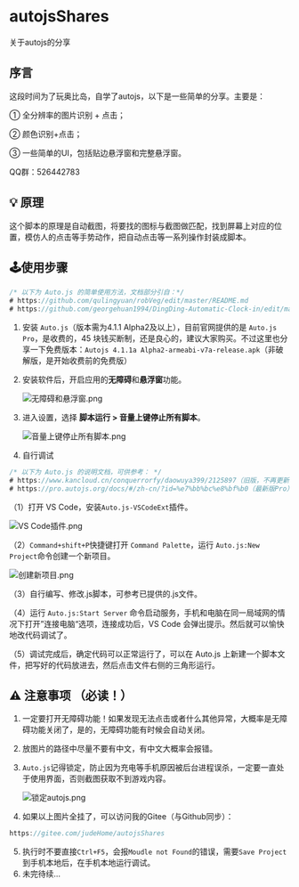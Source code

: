# autojsShares
关于autojs的分享



## 序言

这段时间为了玩奥比岛，自学了autojs，以下是一些简单的分享。主要是：

① 全分辨率的图片识别 + 点击；

② 颜色识别+点击；

③ 一些简单的UI，包括贴边悬浮窗和完整悬浮窗。

QQ群：526442783



## 💡 原理

这个脚本的原理是自动截图，将要找的图标与截图做匹配，找到屏幕上对应的位置，模仿人的点击等手势动作，把自动点击等一系列操作封装成脚本。



## 🕹️使用步骤

```js
/* 以下为 Auto.js 的简单使用方法，文档部分引自：*/
# https://github.com/qulingyuan/robVeg/edit/master/README.md
# https://github.com/georgehuan1994/DingDing-Automatic-Clock-in/edit/master/README.md
```


1. 安装 `Auto.js`（版本需为4.1.1 Alpha2及以上），目前官网提供的是 `Auto.js Pro`，是收费的，45 块钱买断制，还是良心的，建议大家购买。不过这里也分享一下免费版本：`Autojs 4.1.1a Alpha2-armeabi-v7a-release.apk`（非破解版，是开始收费前的免费版）

2. 安装软件后，开启应用的**无障碍**和**悬浮窗**功能。

   ![无障碍和悬浮窗.png](https://gitee.com/judeHome/autojsShares/raw/main/README/Step2.png)

3. 进入设置，选择 **脚本运行 > 音量上键停止所有脚本**。

   ![音量上键停止所有脚本.png](https://gitee.com/judeHome/autojsShares/raw/main/README/Step3.png)

4. 自行调试

```js
/* 以下为 Auto.js 的说明文档，可供参考： */
# https://www.kancloud.cn/conquerrorfy/daowuya399/2125897（旧版，不再更新）
# https://pro.autojs.org/docs/#/zh-cn/?id=%e7%bb%bc%e8%bf%b0（最新版Pro）
```

（1）打开 VS Code，安装`Auto.js-VSCodeExt`插件。

![VS Code插件.png](https://gitee.com/judeHome/autojsShares/raw/main/README/Step4(1).png)

（2）`Command+shift+P`快捷键打开 `Command Palette`，运行 `Auto.js:New Project`命令创建一个新项目。

![创建新项目.png](https://gitee.com/judeHome/autojsShares/raw/main/README/Step4(2).png)

（3）自行编写、修改.js脚本，可参考已提供的.js文件。

（4）运行 `Auto.js:Start Server` 命令启动服务，手机和电脑在同一局域网的情况下打开”连接电脑“选项，连接成功后，VS Code 会弹出提示。然后就可以愉快地改代码调试了。

（5）调试完成后，确定代码可以正常运行了，可以在 Auto.js 上新建一个脚本文件，把写好的代码放进去，然后点击文件右侧的三角形运行。



## ⚠️ 注意事项 （必读！）

1. 一定要打开无障碍功能！如果发现无法点击或者什么其他异常，大概率是无障碍功能关闭了，是的，无障碍功能有时候会自动关闭。

2. 放图片的路径中尽量不要有中文，有中文大概率会报错。

3. `Auto.js`记得锁定，防止因为充电等手机原因被后台进程误杀，一定要一直处于使用界面，否则截图获取不到游戏内容。

   ![锁定autojs.png](https://gitee.com/judeHome/autojsShares/raw/main/README/Warning(3).png)

4. 如果以上图片全挂了，可以访问我的Gitee（与Github同步）：

```js
https://gitee.com/judeHome/autojsShares
```

5. 执行时不要直接`Ctrl+F5`，会报`Moudle not Found`的错误，需要`Save Project`到手机本地后，在手机本地运行调试。
6. 未完待续...